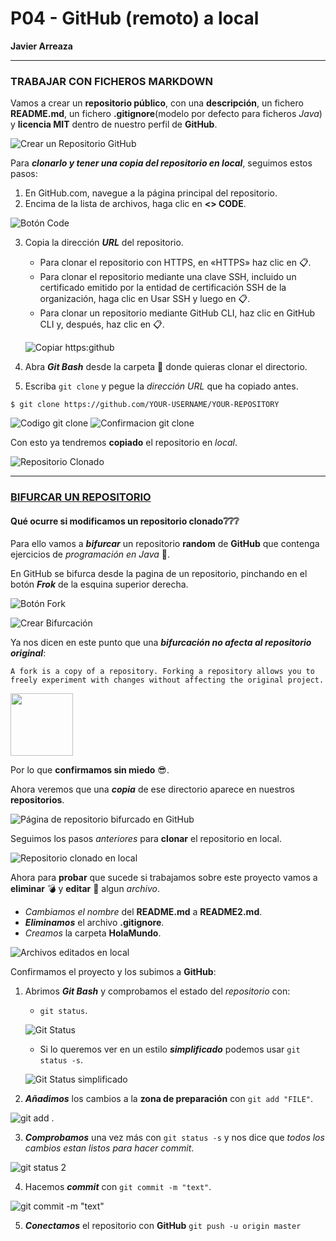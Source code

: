 # P04 - GitHub (remoto) a local
__Javier Arreaza__
___
### TRABAJAR CON FICHEROS MARKDOWN
Vamos a crear un __repositorio público__, con una __descripción__, un fichero __README.md__, un fichero __.gitignore__(modelo por defecto para ficheros *Java*) y __licencia MIT__ dentro de nuestro perfil de __GitHub__.

![Crear un Repositorio GitHub](/img/crearRepositorio.png)

Para ___clonarlo y tener una copia del repositorio en local___, seguimos estos pasos:
1. En GitHub.com, navegue a la página principal del repositorio.
2. Encima de la lista de archivos, haga clic en __<> CODE__.

![Botón Code](/img/clonarRepositorio01.png)

3. Copia la dirección ___URL___ del repositorio.
    - Para clonar el repositorio con HTTPS, en «HTTPS» haz clic en 📋. 
    - Para clonar el repositorio mediante una clave SSH, incluido un certificado emitido por la entidad de certificación SSH de la organización, haga clic en Usar SSH y luego en 📋.
    - Para clonar un repositorio mediante GitHub CLI, haz clic en GitHub CLI y, después, haz clic en 📋.

    ![Copiar https:github](/img/clonarRepositorio02.png)

4. Abra ___Git Bash___ desde la carpeta 📁 donde quieras clonar el directorio.

5. Escriba `git clone` y pegue la _dirección URL_ que ha copiado antes.
~~~
$ git clone https://github.com/YOUR-USERNAME/YOUR-REPOSITORY
~~~
![Codigo git clone](/img/clonarRepositorio03.png)
![Confirmacion git clone](/img/confirmacionClonacionRepositorio.png)

Con esto ya tendremos __copiado__ el repositorio en _local_.

![Repositorio Clonado](/img/carpetaClonada.png)
___
### <u>BIFURCAR UN REPOSITORIO</u>
#### Qué ocurre si modificamos un repositorio clonado❔❔❔
Para ello vamos a ___bifurcar___ un repositorio __random__ de __GitHub__ que contenga ejercicios de _programación en Java_ 🍵.

En GitHub se bifurca desde la pagina de un repositorio, pinchando en el botón ___Frok___ de la esquina superior derecha.

![Botón Fork](/img/botonFork.png)

![Crear Bifurcación](/img/crearFork.png)


Ya nos dicen en este punto que una ___bifurcación no afecta al repositorio original___:


~~~
A fork is a copy of a repository. Forking a repository allows you to freely experiment with changes without affecting the original project.
~~~
<img src="https://media.giphy.com/media/McHNcxIszjVStqZZ8s/giphy.gif" width="100" height="100"/>

Por lo que __confirmamos sin miedo__ 😎.

Ahora veremos que una ___copia___ de ese directorio aparece en nuestros __repositorios__.

![Página de repositorio bifurcado en GitHub](/img/bifurcacion.png)

Seguimos los pasos _anteriores_ para __clonar__ el repositorio en local.

![Repositorio clonado en local](/img/archivosRepBif.png)

Ahora para __probar__ que sucede si trabajamos sobre este proyecto vamos a __eliminar__ 💣 y __editar__ 📝 algun _archivo_.
- _Cambiamos el nombre_ del __README.md__ a __README2.md__.
- ___Eliminamos___ el archivo __.gitignore__.
- _Creamos_ la carpeta __HolaMundo__.

![Archivos editados en local](/img/bifEditada.png)

Confirmamos el proyecto y los subimos a __GitHub__:
1. Abrimos ___Git Bash___ y comprobamos el estado del _repositorio_ con:
    - `git status`.

    ![Git Status](/img/gitStatusGrande.png)

    - Si lo queremos ver en un estilo ___simplificado___ podemos usar `git status -s`.

    ![Git Status simplificado](/img/gitStatusPequeño.png)

2. ___Añadimos___ los cambios a la __zona de preparación__ con `git add "FILE"`.

![git add .](/img/archivosRepBif.png)

3. ___Comprobamos___ una vez más con `git status -s` y nos dice que _todos los cambios estan listos para hacer commit_.

![git status 2](/img/gitStatus2.png)

4. Hacemos ___commit___ con `git commit -m "text"`.

![git commit -m "text"](/img/gitCommit.png)

5. ___Conectamos___ el repositorio con __GitHub__ `git push -u origin master` 








